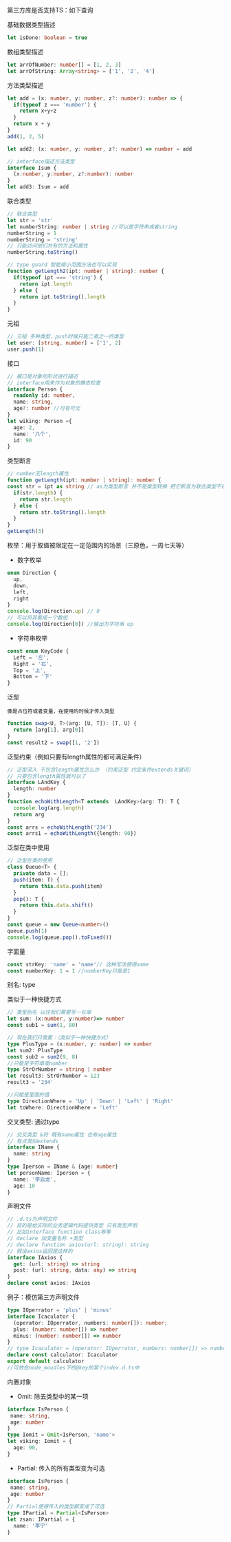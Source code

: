 第三方库是否支持TS：如下查询

[typeSearch]: https://www.typescriptlang.org/dt/search?search=

基础数据类型描述

```typescript
let isDone: boolean = true
```

数组类型描述

```typescript
let arrOfNumber: number[] = [1, 2, 3]
let arrOfString: Array<string> = ['1', '2', '4']
```

方法类型描述

```typescript
let add = (x: number, y: number, z?: number): number => {
  if(typeof z === 'number') {
    return x+y+z
  }
  return x + y
}
add(1, 2, 5)

let add2: (x: number, y: number, z?: number) => number = add

// interface描述方法类型
interface Isum {
  (x:number, y:number, z?:number): number
}
let add3: Isum = add
```

联合类型

```typescript
// 联合类型
let str = 'str'
let numberString: number | string //可以是字符串或者string
numberString = 1
numberString = 'string'
// 只能访问他们共有的方法和属性
numberString.toString()

// type guard 智能缩小范围方法也可以实现
function getLength2(ipt: number | string): number {
  if(typeof ipt === 'string') {
    return ipt.length
  } else {
    return ipt.toString().length
  }
}
```

元祖

```typescript
// 元祖 多种类型，push时候只能二者之一的类型
let user: [string, number] = ['1', 2]
user.push(1)
```

接口

<!--接口是对象的形状进行描述-->

<!--interface用来作为对象的静态检查-->

```typescript
// 接口是对象的形状进行描述
// interface用来作为对象的静态检查
interface Person {
  readonly id: number,
  name: string,
  age?: number //可有可无
}
let wiking: Person ={
  age: 2,
  name: '八个',
  id: 90
}
```

类型断言<!--（我更了解字段类型情况）-->

```typescript
// number无length属性
function getLength(ipt: number | string): number {
const str = ipt as string // as为类型断言 并不是类型转换 把它断言为联合类型不存在的类型是会出错的
  if(str.length) {
    return str.length
  } else {
    return str.toString().length
  }
}
getLength(3)
```

枚举：用于取值被限定在一定范围内的场景（三原色，一周七天等）

<!--注意：const可提升枚举效率 但仅能用于常量枚举（计算枚举等不行）-->

- 数字枚举

```typescript
enum Direction {
  up,
  down,
  left,
  right
}
console.log(Direction.up) // 0
// 可以将其看成一个数组
console.log(Direction[0]) //输出为字符串 up
```

- 字符串枚举

```typescript
const enum KeyCode {
  Left = '左',
  Right = '右',
  Top = '上',
  Bottom = '下'
}
```

泛型

<!--像是：用的时候传入特定类型的容器，用来约束和灵活参数的类型，不是死板的特定类型-->

`像是占位符或者变量，在使用的时候才传入类型`

```typescript
function swap<U, T>(arg: [U, T]): [T, U] {
  return [arg[1], arg[0]]
}
const result2 = swap([1, '2'])
```

泛型约束（例如只要有length属性的都可满足条件）

```typescript
// 泛型深入 不包含length属性怎么办 （约束泛型 约定条件extends关键词）
// 只要包含length属性就可以了
interface LAndKey {
  length: number
}
function echoWithLength<T extends  LAndKey>(arg: T): T {
  console.log(arg.length)
  return arg
}
const arrs = echoWithLength('234')
const arrs1 = echoWithLength({length: 90})
```

泛型在类中使用

```typescript
// 泛型在类的使用
class Queue<T> {
  private data = [];
  push(item: T) {
    return this.data.push(item)
  }
  pop(): T {
    return this.data.shift()
  }
}
const queue = new Queue<number>()
queue.push(1)
console.log(queue.pop().toFixed())
```

字面量

```typescript
const strKey: 'name' = 'name'// 这种写法使得name
const numberKey: 1 = 1 //numberKey只能是1
```

别名: type

类似于一种快捷方式

```typescript
// 类型别名 以往我们需要写一长串
let sum: (x:number, y:number)=> number
const sub1 = sum(1, 80)

// 现在我们只需要：（类似于一种快捷方式）
type PlusType = (x:number, y: number) => number
let sum2: PlusType
const sub2 = sum2(9, 8)
//只能是字符串或number
type StrOrNumber = string | number
let result3: StrOrNumber = 123
result3 = '234'

//只能是里面的值
type DirectionWhere = 'Up' | 'Down' | 'Left' | 'Right'
let toWhere: DirectionWhere = 'Left'

```

交叉类型: 通过type

```typescript
// 交叉类型 &符 既有name属性 也有age属性
// 有点类似extends
interface IName {
  name: string
}
type Iperson = IName & {age: number}
let personName: Iperson = {
  name: '李云龙',
  age: 10
}
```

声明文件

<!--例如第三方库axios找不到-->

```typescript
// .d.ts为声明文件
// 目的是给实际的业务逻辑代码提供类型 只有类型声明
// 比如interface function class等等
// declare 加变量名称 +类型
// declare function axios(url: string): string
// 假设axios返回是这样的
interface IAxios {
  get: (url: string) => string
  post: (url: string, data: any) => string
}
declare const axios: IAxios
```

例子：模仿第三方声明文件

<!--calculator有两个参数（字符串和数组）和俩方法（plus、minus）-->

```typescript
type IOperrator = 'plus' | 'minus'
interface Icaculator {
  (operator: IOperrator, numbers: number[]): number;
  plus: (number: number[]) => number
  minus: (number: number[]) => number
}
// type Icaculator = (operator: IOperrator, numbers: number[]) => number
declare const calculator: Icaculator
export default calculator
//可放在node_moudles下的@key的某个index.d.ts中
```

内置对象

- Omit: 除去类型中的某一项

```typescript
interface IsPerson {
 name: string,
 age: number
}
type Iomit = Omit<IsPerson, 'name'>
let viking: Iomit = {
  age: 90,
}
```

- Partial: 传入的所有类型变为可选

```typescript
interface IsPerson {
 name: string,
 age: number
}
// Partial使得传入的类型都变成了可选
type IPartial = Partial<IsPerson>
let zsan: IPartial = {
  name: '李宁'
} 
```

